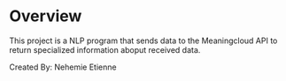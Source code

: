 # Overview

This project is a NLP program that sends data to the Meaningcloud API to return specialized information aboput received data.

Created By: Nehemie Etienne